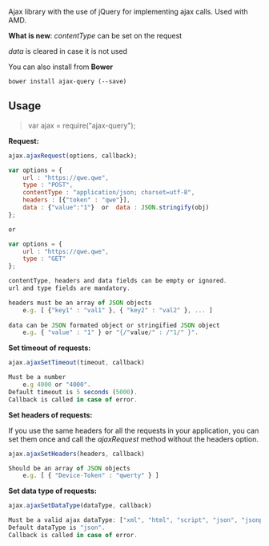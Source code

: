 Ajax library with the use of jQuery for implementing ajax calls.
Used with AMD.

**What is new**: 
_contentType_ can be set on the request

_data_ is cleared in case it is not used

You can also install from **Bower**

	bower install ajax-query (--save)
    
## Usage

> var ajax = require("ajax-query");

**Request:**

```javascript
ajax.ajaxRequest(options, callback);

var options = {
	url : "https://qwe.qwe",
	type : "POST",
    contentType : "application/json; charset=utf-8",
	headers : [{"token" : "qwe"}],
	data : {"value":"1"}  or  data : JSON.stringify(obj)
};

or

var options = {
	url : "https://qwe.qwe",
	type : "GET"
};

contentType, headers and data fields can be empty or ignored.
url and type fields are mandatory.

headers must be an array of JSON objects 
	e.g. [ {"key1" : "val1" }, { "key2" : "val2" }, ... ]
		
data can be JSON formated object or stringified JSON object 
	e.g. { "value" : "1" } or "{/"value/" : /"1/" }".
```

**Set timeout of requests:**

```javascript
ajax.ajaxSetTimeout(timeout, callback)

Must be a number 
   	e.g 4000 or "4000".
Default timeout is 5 seconds (5000).
Callback is called in case of error.
```

**Set headers of requests:**

If you use the same headers for all the requests in your application,
you can set them once and call the _ajaxRequest_ method without the headers option.

```javascript
ajax.ajaxSetHeaders(headers, callback)

Should be an array of JSON objects 
   	e.g. [ { "Device-Token" : "qwerty" } ]
```

**Set data type of requests:**

```javascript
ajax.ajaxSetDataType(dataType, callback)

Must be a valid ajax dataType: ["xml", "html", "script", "json", "jsonp", "text"]
Default dataType is "json".
Callback is called in case of error.
```
